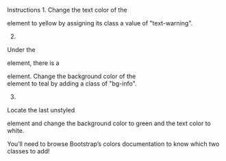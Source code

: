 Instructions
1.
Change the text color of the <p> element to yellow by assigning its class a value of "text-warning".


2.
Under the <p> element, there is a <div> element. Change the background color of the <div> element to teal by adding a class of "bg-info".


3.
Locate the last unstyled <div> element and change the background color to green and the text color to white.

You’ll need to browse Bootstrap’s colors documentation to know which two classes to add!
